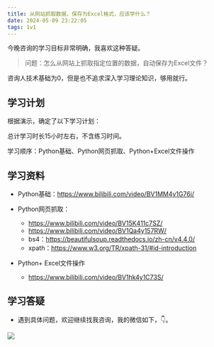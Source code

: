 ```yaml
---
title: 从网站抓取数据，保存为Excel格式，应该学什么？
date: 2024-05-09 23:22:05
tags: 1v1
---
```



今晚咨询的学习目标非常明确，我喜欢这种答疑。

> 问题：怎么从网站上抓取指定位置的数据，自动保存为Excel文件？

咨询人技术基础为0，但是也不追求深入学习理论知识，够用就行。

## 学习计划

根据演示，确定了以下学习计划：

总计学习时长15小时左右，不含练习时间。

学习顺序：Python基础、Python网页抓取、Python+Excel文件操作


## 学习资料

- Python基础：https://www.bilibili.com/video/BV1MM4y1G76j/

- Python网页抓取：
  - https://www.bilibili.com/video/BV15K411c7SZ/
  - https://www.bilibili.com/video/BV1Qa4y157RW/
  - bs4：https://beautifulsoup.readthedocs.io/zh-cn/v4.4.0/
  - xpath：https://www.w3.org/TR/xpath-31/#id-introduction

- Python+ Excel文件操作
  - https://www.bilibili.com/video/BV1hk4y1C73S/


## 学习答疑

- 遇到具体问题，欢迎继续找我咨询，我的微信如下，👇。

![](https://cos.python-office.com/wechat/qr-code.jpg)
